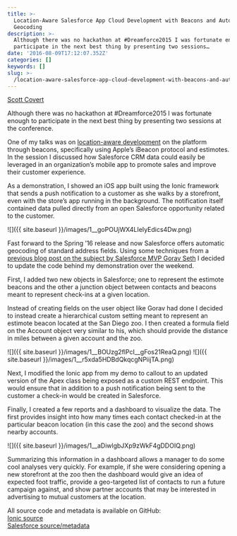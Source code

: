 ```yaml
---
title: >-
  Location-Aware Salesforce App Cloud Development with Beacons and Automatic
  Geocoding
description: >-
  Although there was no hackathon at #Dreamforce2015 I was fortunate enough to
  participate in the next best thing by presenting two sessions…
date: '2016-08-09T17:12:07.352Z'
categories: []
keywords: []
slug: >-
  /location-aware-salesforce-app-cloud-development-with-beacons-and-automatic-geocoding
---
```


[Scott
Covert](https://www.tython.co/)

Although there was no hackathon at #Dreamforce2015 I was fortunate enough to participate in the next best thing by presenting two sessions at the conference.

One of my talks was on [location-aware development](http://www.slideshare.net/developerforce/locationaware-salesforce1-development-with-beacons) on the platform through beacons, specifically using Apple’s iBeacon protocol and estimotes. In the session I discussed how Salesforce CRM data could easily be leveraged in an organization’s mobile app to promote sales and improve their customer experience.

As a demonstration, I showed an iOS app built using the Ionic framework that sends a push notification to a customer as she walks by a storefront, even with the store’s app running in the background. The notification itself contained data pulled directly from an open Salesforce opportunity related to the customer.

![]({{ site.baseurl }}/images/1__goPOUjWX4LIeIyEdics4Dw.png)

Fast forward to the Spring ’16 release and now Salesforce offers automatic geocoding of standard address fields. Using some techniques from a [previous blog post on the subject by Salesforce MVP Gorav Seth](http://goravseth.com/geocode-all-the-records) I decided to update the code behind my demonstration over the weekend.

First, I added two new objects in Salesforce; one to represent the estimote beacons and the other a junction object between contacts and beacons meant to represent check-ins at a given location.

Instead of creating fields on the user object like Gorav had done I decided to instead create a hierarchical custom setting meant to represent an estimote beacon located at the San Diego zoo. I then created a formula field on the Account object very similar to his, which should provide the distance in miles between a given account and the zoo.

![]({{ site.baseurl }}/images/1__BOUzg2flPcI__gFos21ReaQ.png)
![]({{ site.baseurl }}/images/1__r5xda5HDBdQkqcgNPiijTA.png)

Next, I modified the Ionic app from my demo to callout to an updated version of the Apex class being exposed as a custom REST endpoint. This would ensure that in addition to a push notification being sent to the customer a check-in would be created in Salesforce.

Finally, I created a few reports and a dashboard to visualize the data. The first provides insight into how many times each contact checked-in at the particular beacon location (in this case the zoo) and the second shows nearby accounts.

![]({{ site.baseurl }}/images/1__aDiwlgbJXp9zWkF4gDDOIQ.png)

Summarizing this information in a dashboard allows a manager to do some cool analyses very quickly. For example, if she were considering opening a new storefront at the zoo then the dashboard would give an idea of expected foot traffic, provide a geo-targeted list of contacts to run a future campaign against, and show partner accounts that may be interested in advertising to mutual customers at the location.

All source code and metadata is available on GitHub:  
[Ionic source](https://github.com/scottbcovert/salesforce-beacon-demo)  
[Salesforce source/metadata](https://github.com/scottbcovert/salesforce-beacon-demo-apex)